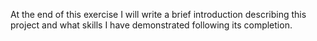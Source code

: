 At the end of this exercise I will write a brief introduction describing this project and what skills I have demonstrated following its completion.
